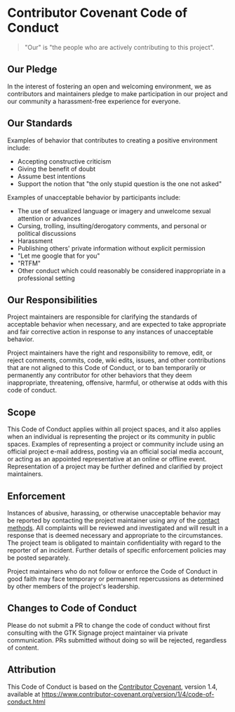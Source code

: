 # Contributor Covenant Code of Conduct

> "Our" is "the people who are actively contributing to this project".

## Our Pledge

In the interest of fostering an open and welcoming environment, we as contributors and maintainers pledge to make participation in our project and our community a harassment-free experience for everyone.

## Our Standards

Examples of behavior that contributes to creating a positive environment include:

* Accepting constructive criticism
* Giving the benefit of doubt
* Assume best intentions
* Support the notion that "the only stupid question is the one not asked"

Examples of unacceptable behavior by participants include:

* The use of sexualized language or imagery and unwelcome sexual attention or advances
* Cursing, trolling, insulting/derogatory comments, and personal or political discussions
* Harassment
* Publishing others' private information without explicit permission
* "Let me google that for you"
* "RTFM"
* Other conduct which could reasonably be considered inappropriate in a professional setting

## Our Responsibilities

Project maintainers are responsible for clarifying the standards of acceptable behavior when necessary, and are expected to take appropriate and fair corrective action in response to any instances of unacceptable behavior.

Project maintainers have the right and responsibility to remove, edit, or reject comments, commits, code, wiki edits, issues, and other contributions that are not aligned to this Code of Conduct, or to ban temporarily or permanently any contributor for other behaviors that they deem inappropriate, threatening, offensive, harmful, or otherwise at odds with this code of conduct.

## Scope

This Code of Conduct applies within all project spaces, and it also applies when an individual is representing the project or its community in public spaces. Examples of representing a project or community include using an official project e-mail address, posting via an official social media account, or acting as an appointed representative at an online or offline event. Representation of a project may be further defined and clarified by project maintainers.

## Enforcement

Instances of abusive, harassing, or otherwise unacceptable behavior may be reported by contacting the project maintainer using any of the [contact methods](https://github.com/mgroves/GtkSignage). All complaints will be reviewed and investigated and will result in a response that is deemed necessary and appropriate to the circumstances. The project team is obligated to maintain confidentiality with regard to the reporter of an incident. Further details of specific enforcement policies may be posted separately.

Project maintainers who do not follow or enforce the Code of Conduct in good faith may face temporary or permanent repercussions as determined by other members of the project's leadership.

## Changes to Code of Conduct

Please do not submit a PR to change the code of conduct without first consulting with the GTK Signage project maintainer via private communication. PRs submitted without doing so will be rejected, regardless of content.

## Attribution

This Code of Conduct is based on the [Contributor Covenant](https://www.contributor-covenant.org), version 1.4, available at <https://www.contributor-covenant.org/version/1/4/code-of-conduct.html>